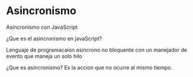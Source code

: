 # Asincronismo
Asincronismo con JavaScript

¿Que es el asincronismo en javaScript?

Lenguaje de programacaion asincrono no bloquente con un manejador de evento que maneja un solo hilo

¿Que es asincronismo? Es la accion que no ocurre al mismo tiempo.





